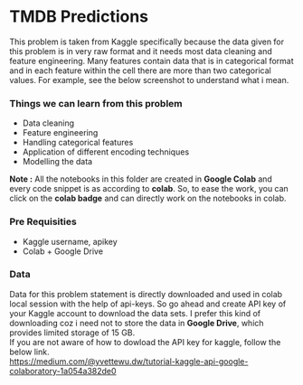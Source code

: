 # TMDB Predictions
This problem is taken from Kaggle specifically because the data given for this problem is in very 
raw format and it needs most data cleaning and feature engineering.
Many features contain data that is in categorical format and in each feature within the cell there are 
more than two categorical values. For example, see the below screenshot to understand what i mean.

### Things we can learn from this problem
* Data cleaning
* Feature engineering
* Handling categorical features
* Application of different encoding techniques
* Modelling the data

**Note :** All the notebooks in this folder are created in **Google Colab** and every code snippet is as
according to **colab**. So, to ease the work, you can click on the **colab badge** and can directly work
on the notebooks in colab.

### Pre Requisities
* Kaggle username, apikey
* Colab + Google Drive

### Data
Data for this problem statement is directly downloaded and used in colab local session with the help of 
api-keys. So go ahead and create API key of your Kaggle account to download the data sets. I prefer this
kind of downloading coz i need not to store the data in **Google Drive**, which provides limited storage
of 15 GB.<br>
If you are not aware of how to dowload the API key for kaggle, follow the below link.<br>
https://medium.com/@yvettewu.dw/tutorial-kaggle-api-google-colaboratory-1a054a382de0
